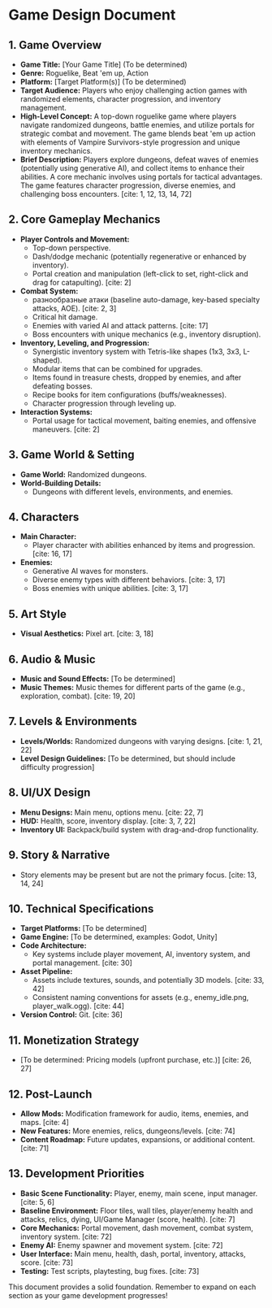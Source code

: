 
# Game Design Document

## 1.  Game Overview

* **Game Title:** \[Your Game Title] (To be determined)
* **Genre:** Roguelike, Beat 'em up, Action
* **Platform:** \[Target Platform(s)] (To be determined)
* **Target Audience:** Players who enjoy challenging action games with randomized elements, character progression, and inventory management.
* **High-Level Concept:** A top-down roguelike game where players navigate randomized dungeons, battle enemies, and utilize portals for strategic combat and movement. The game blends beat 'em up action with elements of Vampire Survivors-style progression and unique inventory mechanics.
* **Brief Description:** Players explore dungeons, defeat waves of enemies (potentially using generative AI), and collect items to enhance their abilities. A core mechanic involves using portals for tactical advantages. The game features character progression, diverse enemies, and challenging boss encounters. [cite: 1, 12, 13, 14, 72]

## 2.  Core Gameplay Mechanics

* **Player Controls and Movement:**
    * Top-down perspective.
    * Dash/dodge mechanic (potentially regenerative or enhanced by inventory).
    * Portal creation and manipulation (left-click to set, right-click and drag for catapulting). [cite: 2]
* **Combat System:**
    * разнообразные атаки (baseline auto-damage, key-based specialty attacks, AOE). [cite: 2, 3]
    * Critical hit damage.
    * Enemies with varied AI and attack patterns. [cite: 17]
    * Boss encounters with unique mechanics (e.g., inventory disruption).
* **Inventory, Leveling, and Progression:**
    * Synergistic inventory system with Tetris-like shapes (1x3, 3x3, L-shaped).
    * Modular items that can be combined for upgrades.
    * Items found in treasure chests, dropped by enemies, and after defeating bosses.
    * Recipe books for item configurations (buffs/weaknesses).
    * Character progression through leveling up.
* **Interaction Systems:**
    * Portal usage for tactical movement, baiting enemies, and offensive maneuvers. [cite: 2]

## 3.  Game World & Setting

* **Game World:** Randomized dungeons.
* **World-Building Details:**
    * Dungeons with different levels, environments, and enemies.

## 4.  Characters

* **Main Character:**
    * Player character with abilities enhanced by items and progression. [cite: 16, 17]
* **Enemies:**
    * Generative AI waves for monsters.
    * Diverse enemy types with different behaviors. [cite: 3, 17]
    * Boss enemies with unique abilities. [cite: 3, 17]

## 5.  Art Style

* **Visual Aesthetics:** Pixel art. [cite: 3, 18]

## 6.  Audio & Music

* **Music and Sound Effects:** \[To be determined]
* **Music Themes:** Music themes for different parts of the game (e.g., exploration, combat). [cite: 19, 20]

## 7.  Levels & Environments

* **Levels/Worlds:** Randomized dungeons with varying designs. [cite: 1, 21, 22]
* **Level Design Guidelines:** \[To be determined, but should include difficulty progression]

## 8.  UI/UX Design

* **Menu Designs:** Main menu, options menu. [cite: 22, 7]
* **HUD:** Health, score, inventory display. [cite: 3, 7, 22]
* **Inventory UI:** Backpack/build system with drag-and-drop functionality.

## 9.  Story & Narrative

* Story elements may be present but are not the primary focus. [cite: 13, 14, 24]

## 10. Technical Specifications

* **Target Platforms:** \[To be determined]
* **Game Engine:** \[To be determined, examples: Godot, Unity]
* **Code Architecture:**
    * Key systems include player movement, AI, inventory system, and portal management. [cite: 30]
* **Asset Pipeline:**
    * Assets include textures, sounds, and potentially 3D models. [cite: 33, 42]
    * Consistent naming conventions for assets (e.g., enemy\_idle.png, player\_walk.ogg). [cite: 44]
* **Version Control:** Git. [cite: 36]

## 11. Monetization Strategy

* \[To be determined: Pricing models (upfront purchase, etc.)] [cite: 26, 27]

## 12. Post-Launch

* **Allow Mods:** Modification framework for audio, items, enemies, and maps. [cite: 4]
* **New Features:** More enemies, relics, dungeons/levels. [cite: 74]
* **Content Roadmap:** Future updates, expansions, or additional content. [cite: 71]

## 13.  Development Priorities

* **Basic Scene Functionality:** Player, enemy, main scene, input manager. [cite: 5, 6]
* **Baseline Environment:** Floor tiles, wall tiles, player/enemy health and attacks, relics, dying, UI/Game Manager (score, health). [cite: 7]
* **Core Mechanics:** Portal movement, dash movement, combat system, inventory system. [cite: 72]
* **Enemy AI:** Enemy spawner and movement system. [cite: 72]
* **User Interface:** Main menu, health, dash, portal, inventory, attacks, score. [cite: 73]
* **Testing:** Test scripts, playtesting, bug fixes. [cite: 73]

This document provides a solid foundation. Remember to expand on each section as your game development progresses!
